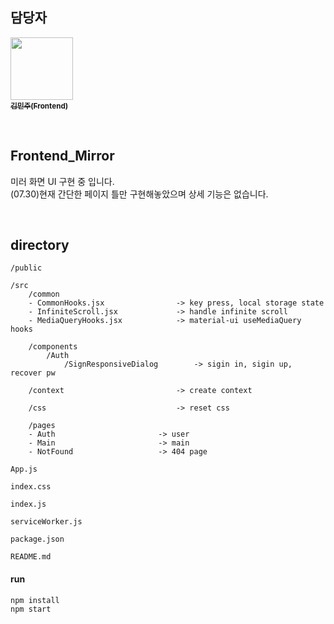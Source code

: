 ## 담당자

<a href="https://lab.ssafy.com/minjoo0112"><img src="https://secure.gravatar.com/avatar/9bdc67a1ff49729909fada0f0f14a994?s=800&d=identicon" width="100px;" alt=""/><br /><sub><b>김민주(Frontend)</b></sub></a>

<br/>

## Frontend_Mirror

미러 화면 UI 구현 중 입니다.<br/>
(07.30)현재 간단한 페이지 틀만 구현해놓았으며 상세 기능은 없습니다.

<br/>


## directory

```
/public
```

```
/src
	/common
	- CommonHooks.jsx                -> key press, local storage state
	- InfiniteScroll.jsx             -> handle infinite scroll
	- MediaQueryHooks.jsx            -> material-ui useMediaQuery hooks

	/components
		/Auth
			/SignResponsiveDialog        -> sigin in, sigin up, recover pw

	/context                         -> create context

	/css                             -> reset css

	/pages
	- Auth                       -> user
	- Main						 -> main
	- NotFound                   -> 404 page

```

```
App.js
```

```
index.css
```

```
index.js
```

```
serviceWorker.js
```

```
package.json
```

```
README.md
```

#### run

```
npm install
npm start
```
